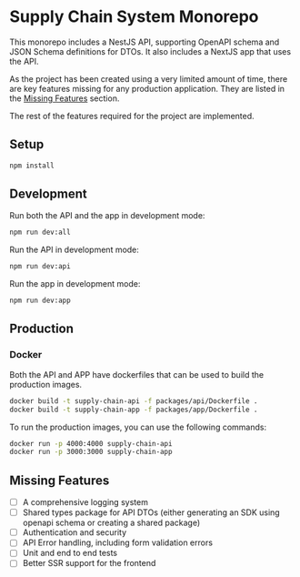 # Supply Chain System Monorepo

This monorepo includes a NestJS API, supporting OpenAPI schema and JSON Schema definitions for DTOs. It also includes a NextJS app that uses the API.

As the project has been created using a very limited amount of time, there are key features missing for any production application. They are listed in the [Missing Features](#missing-features) section.

The rest of the features required for the project are implemented.

## Setup

```bash
npm install
```

## Development

Run both the API and the app in development mode:

```bash
npm run dev:all
```

Run the API in development mode:

```bash
npm run dev:api
```

Run the app in development mode:

```bash
npm run dev:app
```

## Production

### Docker

Both the API and APP have dockerfiles that can be used to build the production images.

```bash
docker build -t supply-chain-api -f packages/api/Dockerfile .
docker build -t supply-chain-app -f packages/app/Dockerfile .
```

To run the production images, you can use the following commands:

```bash
docker run -p 4000:4000 supply-chain-api
docker run -p 3000:3000 supply-chain-app
```

## Missing Features

- [ ] A comprehensive logging system
- [ ] Shared types package for API DTOs (either generating an SDK using openapi schema or creating a shared package)
- [ ] Authentication and security
- [ ] API Error handling, including form validation errors
- [ ] Unit and end to end tests
- [ ] Better SSR support for the frontend